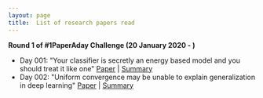 ```yaml
---
layout: page
title:  List of research papers read
---
```

**Round 1 of #1PaperAday Challenge (20 January 2020 - )**
- Day 001: "Your classifier is secretly an energy based model and you should treat it like one"
    [Paper](https://arxiv.org/pdf/1912.03263.pdf)  |  [Summary](https://medium.com/@shelviawongso/energy-based-classifier-446c4d4d1e6f)
- Day 002: "Uniform convergence may be unable to explain generalization in deep learning"
    [Paper](https://arxiv.org/pdf/1902.04742.pdf)  | [Summary](https://medium.com/@shelviawongso/generalization-97338df3df5b)
